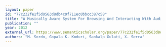 ```yaml
---
layout: paper
id: "77c232fe1f5d0563d8db4c9f711ec0bbcc387c58"
title: "A Musically Aware System For Browsing And Interacting With Audio Music Collections"
publication: ""
year: 2012
external_url: https://www.semanticscholar.org/paper/77c232fe1f5d0563d8db4c9f711ec0bbcc387c58
authors: "M. Sordo, Gopala K. Koduri, Sankalp Gulati, X. Serra"
---
```

